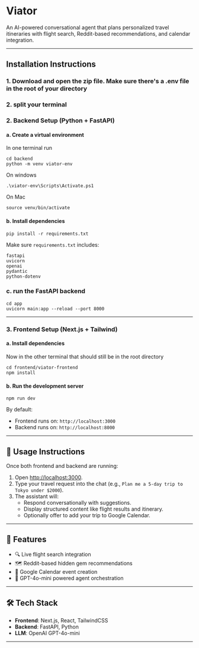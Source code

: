 # Viator

An AI-powered conversational agent that plans personalized travel itineraries with flight search, Reddit-based recommendations, and calendar integration.

---

##  Installation Instructions

### 1. Download and open the zip file. Make sure there's a .env file in the root of your directory

### 2. split your terminal

### 2. Backend Setup (Python + FastAPI)


#### a. Create a virtual environment
In one terminal run 

```
cd backend
python -m venv viator-env
```
On windows
```
.\viator-env\Scripts\Activate.ps1
```
On Mac
```
source venv/bin/activate
```

#### b. Install dependencies

```
pip install -r requirements.txt
```

Make sure `requirements.txt` includes:
```text
fastapi
uvicorn
openai
pydantic
python-dotenv
```
### c. run the FastAPI backend
```
cd app
uvicorn main:app --reload --port 8000
```
---

### 3. Frontend Setup (Next.js + Tailwind)

#### a. Install dependencies
Now in the other terminal that should still be in the root directory

```
cd frontend/viator-frontend
npm install
```

#### b. Run the development server

```
npm run dev
```

By default:
- Frontend runs on: `http://localhost:3000`
- Backend runs on: `http://localhost:8000`

---

## 💬 Usage Instructions

Once both frontend and backend are running:

1. Open [http://localhost:3000](http://localhost:3000).
2. Type your travel request into the chat (e.g., `Plan me a 5-day trip to Tokyo under $2000`).
3. The assistant will:
   - Respond conversationally with suggestions.
   - Display structured content like flight results and itinerary.
   - Optionally offer to add your trip to Google Calendar.

---

## 📌 Features
- 🔍 Live flight search integration
- 🗺️ Reddit-based hidden gem recommendations
- 📆 Google Calendar event creation
- 🧠 GPT-4o-mini powered agent orchestration

---

## 🛠 Tech Stack
- **Frontend**: Next.js, React, TailwindCSS
- **Backend**: FastAPI, Python
- **LLM**: OpenAI GPT-4o-mini

---
